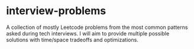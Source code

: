 # interview-problems
A collection of mostly Leetcode problems from the most common patterns asked during tech interviews. I will aim to provide multiple possible solutions with time/space tradeoffs and optimizations.
